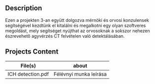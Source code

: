 ## Description

Ezen a projekten 3-an együtt dolgozva mérnöki és orvosi konzulensek segítségével kezdtünk el kitalálni és megalkotni egy olyan szoftveres megoldást, mely segítséget nyújthat az orvosoknak a sokszor nehezen észrevehető agyvérzés CT felvételen való detektálásában.

## Projects Content

|File(s)|about|
|-|-|
|ICH detection.pdf|Félévnyi munka leírása|
